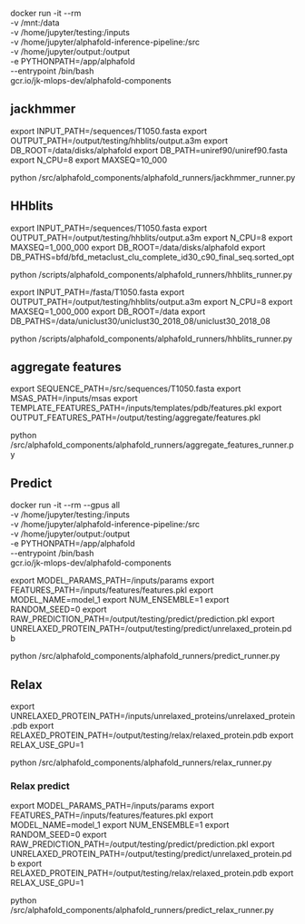 docker run -it --rm \
-v /mnt:/data \
-v /home/jupyter/testing:/inputs \
-v /home/jupyter/alphafold-inference-pipeline:/src \
-v /home/jupyter/output:/output \
-e PYTHONPATH=/app/alphafold \
--entrypoint /bin/bash \
gcr.io/jk-mlops-dev/alphafold-components



## jackhmmer


export INPUT_PATH=/sequences/T1050.fasta
export OUTPUT_PATH=/output/testing/hhblits/output.a3m
export DB_ROOT=/data/disks/alphafold
export DB_PATH=uniref90/uniref90.fasta
export N_CPU=8
export MAXSEQ=10_000

python /src/alphafold_components/alphafold_runners/jackhmmer_runner.py


## HHblits

export INPUT_PATH=/sequences/T1050.fasta
export OUTPUT_PATH=/output/testing/hhblits/output.a3m
export N_CPU=8
export MAXSEQ=1_000_000
export DB_ROOT=/data/disks/alphafold
export DB_PATHS=bfd/bfd_metaclust_clu_complete_id30_c90_final_seq.sorted_opt

python /scripts/alphafold_components/alphafold_runners/hhblits_runner.py

export INPUT_PATH=/fasta/T1050.fasta
export OUTPUT_PATH=/output/testing/hhblits/output.a3m
export N_CPU=8
export MAXSEQ=1_000_000
export DB_ROOT=/data
export DB_PATHS=/data/uniclust30/uniclust30_2018_08/uniclust30_2018_08

python /scripts/alphafold_components/alphafold_runners/hhblits_runner.py


## aggregate features

export SEQUENCE_PATH=/src/sequences/T1050.fasta
export MSAS_PATH=/inputs/msas
export TEMPLATE_FEATURES_PATH=/inputs/templates/pdb/features.pkl
export OUTPUT_FEATURES_PATH=/output/testing/aggregate/features.pkl

python /src/alphafold_components/alphafold_runners/aggregate_features_runner.py



## Predict 

docker run -it --rm --gpus all \
-v /home/jupyter/testing:/inputs \
-v /home/jupyter/alphafold-inference-pipeline:/src \
-v /home/jupyter/output:/output \
-e PYTHONPATH=/app/alphafold \
--entrypoint /bin/bash \
gcr.io/jk-mlops-dev/alphafold-components



export MODEL_PARAMS_PATH=/inputs/params
export FEATURES_PATH=/inputs/features/features.pkl
export MODEL_NAME=model_1
export NUM_ENSEMBLE=1
export RANDOM_SEED=0
export RAW_PREDICTION_PATH=/output/testing/predict/prediction.pkl
export UNRELAXED_PROTEIN_PATH=/output/testing/predict/unrelaxed_protein.pdb

python /src/alphafold_components/alphafold_runners/predict_runner.py

## Relax

export UNRELAXED_PROTEIN_PATH=/inputs/unrelaxed_proteins/unrelaxed_protein.pdb
export RELAXED_PROTEIN_PATH=/output/testing/relax/relaxed_protein.pdb
export RELAX_USE_GPU=1

python /src/alphafold_components/alphafold_runners/relax_runner.py


### Relax predict

export MODEL_PARAMS_PATH=/inputs/params
export FEATURES_PATH=/inputs/features/features.pkl
export MODEL_NAME=model_1
export NUM_ENSEMBLE=1
export RANDOM_SEED=0
export RAW_PREDICTION_PATH=/output/testing/predict/prediction.pkl
export UNRELAXED_PROTEIN_PATH=/output/testing/predict/unrelaxed_protein.pdb
export RELAXED_PROTEIN_PATH=/output/testing/relax/relaxed_protein.pdb
export RELAX_USE_GPU=1

python /src/alphafold_components/alphafold_runners/predict_relax_runner.py



